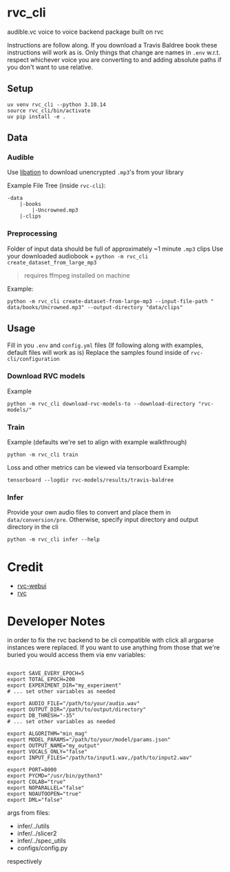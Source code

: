 # rvc_cli

audible.vc voice to voice backend package built on rvc

Instructions are follow along. If you download a Travis Baldree book these instructions will work as is. Only things that change are names in `.env` w.r.t. respect whichever voice you are converting to and adding absolute paths if you don't want to use relative.

## Setup
```
uv venv rvc_cli --python 3.10.14
source rvc_cli/bin/activate
uv pip install -e .
```

## Data

### Audible
Use [libation](https://github.com/rmcrackan/Libation) to download unencrypted `.mp3`'s from your library

Example File Tree (inside `rvc-cli`):
```
-data
    |-books
        |-Uncrowned.mp3
    |-clips
```

### Preprocessing
Folder of input data should be full of approximately ~1 minute `.mp3` clips
Use your downloaded audiobook + `python -m rvc_cli create_dataset_from_large_mp3`
> requires ffmpeg installed on machine

Example:
```
python -m rvc_cli create-dataset-from-large-mp3 --input-file-path "
data/books/Uncrowned.mp3" --output-directory "data/clips"
```


## Usage
Fill in you `.env` and `config.yml` files (If following along with examples, default files will work as is)
Replace the samples found inside of `rvc-cli/configuration`

### Download RVC models 

Example
```
python -m rvc_cli download-rvc-models-to --download-directory "rvc-models/"
```

### Train

Example (defaults we're set to align with example walkthrough)
```
python -m rvc_cli train
```

Loss and other metrics can be viewed via tensorboard
Example:
```
tensorboard --logdir rvc-models/results/travis-baldree
```

### Infer

Provide your own audio files to convert and place them in `data/conversion/pre`.
Otherwise, specify input directory and output directory in the cli

```
python -m rvc_cli infer --help
```


# Credit
- [rvc-webui](https://github.com/RVC-Project/Retrieval-based-Voice-Conversion-WebUI/blob/3548b4f1a55336629955c0d51deeb24b6de9c46e/docs/en/README.en.md)
- [rvc](https://github.com/RVC-Project/Retrieval-based-Voice-Conversion)



# Developer Notes

in order to fix the rvc backend to be cli compatible with click all argparse instances were replaced. If you want to use anything from those that we're buried you would access them via env variables:

```

export SAVE_EVERY_EPOCH=5
export TOTAL_EPOCH=200
export EXPERIMENT_DIR="my_experiment"
# ... set other variables as needed

export AUDIO_FILE="/path/to/your/audio.wav"
export OUTPUT_DIR="/path/to/output/directory"
export DB_THRESH="-35"
# ... set other variables as needed

export ALGORITHM="min_mag"
export MODEL_PARAMS="/path/to/your/model/params.json"
export OUTPUT_NAME="my_output"
export VOCALS_ONLY="false"
export INPUT_FILES="/path/to/input1.wav,/path/to/input2.wav"

export PORT=8000
export PYCMD="/usr/bin/python3"
export COLAB="true"
export NOPARALLEL="false"
export NOAUTOOPEN="true"
export DML="false"
```

args from files:
- infer/../utils
- infer/../slicer2
- infer/../spec_utils
- configs/config.py

respectively